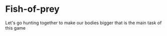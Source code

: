 # Fish-of-prey
Let's go hunting together to make our bodies bigger that is the main task of this game

